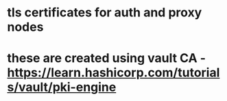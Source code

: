 # tls certificates for auth and proxy nodes
# these are created using vault CA - https://learn.hashicorp.com/tutorials/vault/pki-engine

